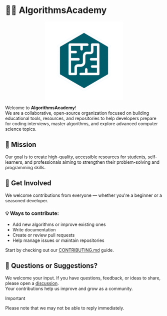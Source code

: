 # 👩‍💻 AlgorithmsAcademy

<p align="center">
  <img src="../source_images/AlgoHub_Logo_1.png" width="250">
  <br>
</p>

Welcome to **AlgorithmsAcademy**!  
We are a collaborative, open-source organization focused on building educational tools, resources, and repositories to help developers prepare for coding interviews, master algorithms, and explore advanced computer science topics.


## 🎯 Mission

Our goal is to create high-quality, accessible resources for students, self-learners, and professionals aiming to strengthen their problem-solving and programming skills.


## 🙌 Get Involved

We welcome contributions from everyone — whether you're a beginner or a seasoned developer.

### 💡 Ways to contribute:
- Add new algorithms or improve existing ones
- Write documentation
- Create or review pull requests
- Help manage issues or maintain repositories

Start by checking out our [CONTRIBUTING.md](./CONTRIBUTING.md) guide.


## 💬 Questions or Suggestions?

We welcome your input. If you have questions, feedback, or ideas to share, please open a [discussion](https://github.com/AlgorithmsAcademy/.github/discussions).  
Your contributions help us improve and grow as a community.

> [!IMPORTANT]
> Please note that we may not be able to reply immediately.
>

